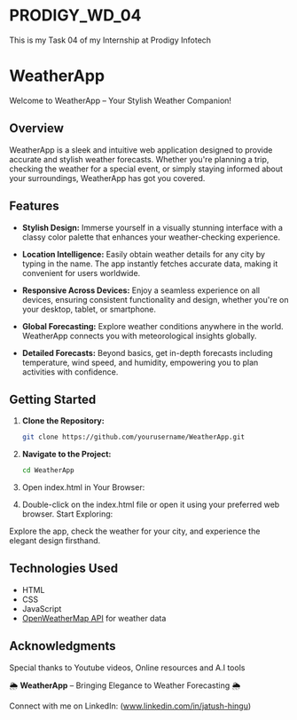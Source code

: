 # PRODIGY_WD_04

This is my Task 04 of my Internship at Prodigy Infotech 

# WeatherApp

Welcome to WeatherApp – Your Stylish Weather Companion!

## Overview

WeatherApp is a sleek and intuitive web application designed to provide accurate and stylish weather forecasts. Whether you're planning a trip, checking the weather for a special event, or simply staying informed about your surroundings, WeatherApp has got you covered.

## Features

- **Stylish Design:** Immerse yourself in a visually stunning interface with a classy color palette that enhances your weather-checking experience.

- **Location Intelligence:** Easily obtain weather details for any city by typing in the name. The app instantly fetches accurate data, making it convenient for users worldwide.

- **Responsive Across Devices:** Enjoy a seamless experience on all devices, ensuring consistent functionality and design, whether you're on your desktop, tablet, or smartphone.

- **Global Forecasting:** Explore weather conditions anywhere in the world. WeatherApp connects you with meteorological insights globally.

- **Detailed Forecasts:** Beyond basics, get in-depth forecasts including temperature, wind speed, and humidity, empowering you to plan activities with confidence.

## Getting Started

1. **Clone the Repository:**
   ```bash
   git clone https://github.com/yourusername/WeatherApp.git

2. **Navigate to the Project:**
   ```bash
   cd WeatherApp
3. Open index.html in Your Browser:

4. Double-click on the index.html file or open it using your preferred web browser.
   Start Exploring:

Explore the app, check the weather for your city, and experience the elegant design firsthand.

## Technologies Used

- HTML
- CSS
- JavaScript
- [OpenWeatherMap API](https://openweathermap.org/api) for weather data

## Acknowledgments

   Special thanks to Youtube videos, Online resources and A.I tools   

🌦️ **WeatherApp** – Bringing Elegance to Weather Forecasting 🌦️

Connect with me on LinkedIn: (www.linkedin.com/in/jatush-hingu)
